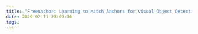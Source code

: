 ```yaml
---
title: 'FreeAnchor: Learning to Match Anchors for Visual Object Detection '
date: 2020-02-11 23:09:36
tags:
---
```

